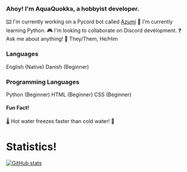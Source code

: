 ### Ahoy! I'm AquaQuokka, a hobbyist developer.

<!--
**AquaQuokka/AquaQuokka** is a ✨ _special_ ✨ repository because its `README.md` (this file) appears on your GitHub profile.

Here are some ideas to get you started:

- 🔭 I’m currently working on ...
- 🌱 I’m currently learning ...
- 👯 I’m looking to collaborate on ...
- 🤔 I’m looking for help with ...
- 💬 Ask me about ...
- 📫 How to reach me: ...
- 😄 Pronouns: ...
- ⚡ Fun fact: ...
-->

⌨️ I'm currently working on a Pycord bot called [Azumi](https://github.com/AquaQuokka/Azumi)
🐍 I'm currently learning Python.
🎮 I'm looking to collaborate on Discord development.
❓ Ask me about anything!
🙌 They/Them, He/Him


### Languages

English (Native)
Danish (Beginner)

### Programming Languages

Python (Beginner)
HTML (Beginner)
CSS (Beginner)

#### Fun Fact!
🌡️ Hot water freezes faster than cold water! 🧊



# Statistics!

[![GitHub stats](https://github-readme-stats.vercel.app/api?username=AquaQuokka)](https://github.com/anuraghazra/github-readme-stats)

